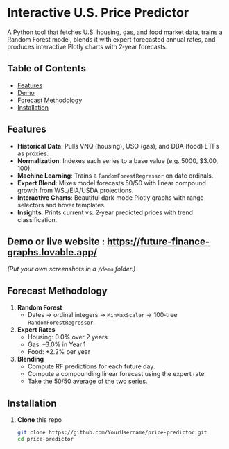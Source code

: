 # Interactive U.S. Price Predictor

A Python tool that fetches U.S. housing, gas, and food market data, trains a Random Forest model, blends it with expert‐forecasted annual rates, and produces interactive Plotly charts with 2‑year forecasts.

## Table of Contents

- [Features](#features)  
- [Demo](#demo)  
- [Forecast Methodology](#forecast-methodology)  
- [Installation](#installation)  


## Features

- **Historical Data**: Pulls VNQ (housing), USO (gas), and DBA (food) ETFs as proxies.  
- **Normalization**: Indexes each series to a base value (e.g. 5000, \$3.00, 100).  
- **Machine Learning**: Trains a `RandomForestRegressor` on date ordinals.  
- **Expert Blend**: Mixes model forecasts 50/50 with linear compound growth from WSJ/EIA/USDA projections.  
- **Interactive Charts**: Beautiful dark‐mode Plotly graphs with range selectors and hover templates.  
- **Insights**: Prints current vs. 2‑year predicted prices with trend classification.  

## Demo or live website : https://future-finance-graphs.lovable.app/   

*(Put your own screenshots in a `/demo` folder.)*

## Forecast Methodology

1. **Random Forest**  
   - Dates → ordinal integers → `MinMaxScaler` → 100‑tree `RandomForestRegressor`.  
2. **Expert Rates**  
   - Housing: 0.0% over 2 years  
   - Gas: –3.0% in Year 1  
   - Food: +2.2% per year  
3. **Blending**  
   - Compute RF predictions for each future day.  
   - Compute a compounding linear forecast using the expert rate.  
   - Take the 50/50 average of the two series.  

## Installation

1. **Clone** this repo  
   ```bash
   git clone https://github.com/YourUsername/price-predictor.git
   cd price-predictor
